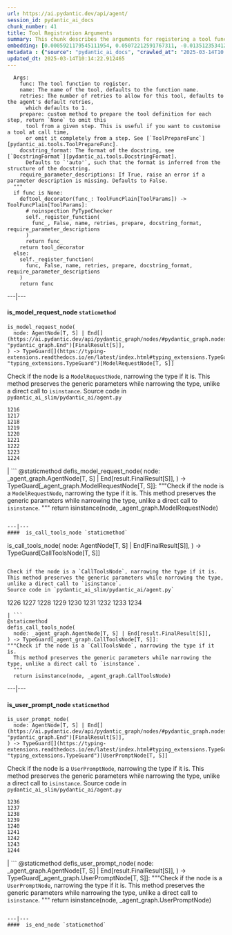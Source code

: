 ```yaml
---
url: https://ai.pydantic.dev/api/agent/
session_id: pydantic_ai_docs
chunk_number: 41
title: Tool Registration Arguments
summary: This chunk describes the arguments for registering a tool function, including parameters such as 'func', 'name', 'retries', 'prepare', 'docstring_format', and 'require_parameter_descriptions', detailing their default values and usage.
embedding: [0.0005921179545111954, 0.05072212591767311, -0.013512353412806988, -0.024599088355898857, -0.0077657937072217464, 0.015137899667024612, -0.006451386958360672, 0.007372106425464153, 0.011931256391108036, 0.0330951064825058, 0.01896047405898571, -0.037336766719818115, 0.017957206815481186, 0.017017437145113945, -0.026846913620829582, -0.020535221323370934, -0.04907117784023285, -0.014744212850928307, 0.021881377324461937, 0.04724244028329849, 0.07629907876253128, 0.01836359314620495, 0.016534853726625443, 0.02288464456796646, -0.0017969906330108643, 0.02341802604496479, 0.0038225736934691668, 0.04041006416082382, -0.0016271338099613786, 0.01828739605844021, 0.0466836579144001, -0.01737302541732788, -0.03939409926533699, 0.0012620207853615284, -0.01101053599268198, -0.001479501137509942, 0.0196081530302763, 0.025627752766013145, 0.01427432894706726, 0.04589628428220749, -0.02202107198536396, -0.02443399280309677, -0.031748950481414795, 0.03512703999876976, -0.005857681389898062, -7.217926031444222e-05, -0.005568766035139561, 0.04482952132821083, 0.011169280856847763, -0.0455406978726387, -0.010781943798065186, 0.0021192424464970827, 0.02605953998863697, 0.021030506119132042, -0.043915148824453354, -0.03337449952960014, -0.03604140877723694, -0.013702847063541412, 0.01624276302754879, -0.005759259685873985, 0.0051179309375584126, -0.00424165977165103, -0.000671093468554318, 0.054862190037965775, 0.006346615497022867, 0.011226429603993893, -0.0315711572766304, 0.005476694088429213, -0.01840169169008732, -0.028828047215938568, 0.004441678524017334, 0.048512399196624756, -0.06497105211019516, -0.024497490376234055, 0.003043137025088072, -0.001409653457812965, 0.04467712342739105, 0.028116870671510696, 0.01322026364505291, 0.01635706052184105, -0.014490221627056599, 0.06039920449256897, 0.00492108752951026, 0.030504392459988594, -0.004775042179971933, -0.04076565429568291, -0.020649518817663193, -0.030301200225949287, -0.07599429041147232, -0.03517783805727959, -0.01737302541732788, -0.0020033589098602533, 0.0224782582372427, 0.02418000064790249, 0.09870114177465439, 0.03317130357027054, -0.01612846739590168, -0.037717755883932114, -0.008172180503606796, 0.011201029643416405, 0.024827679619193077, 0.00129853212274611, -0.05313504487276077, 0.018490590155124664, 0.05460819602012634, -0.010337458923459053, 0.03868292272090912, 0.01520139817148447, 0.010115215554833412, 0.0035019093193113804, -0.06644420325756073, -0.01968435011804104, -0.026161136105656624, 0.05016334354877472, -0.0438135527074337, -0.03177434951066971, -0.016598351299762726, 0.030682187527418137, 0.02994561195373535, 0.0028716926462948322, -0.03365388885140419, -0.006895872298628092, 0.006756176706403494, -0.009619932621717453, -0.02527216449379921, 0.0077149951830506325, -0.014668015763163567, 0.007778493221849203, -0.03820033743977547, -0.013829843141138554, -0.019252564758062363, -0.0005774340825155377, -0.009810426272451878, -0.019557354971766472, -0.0258309468626976, -0.011124832555651665, -0.030453594401478767, 0.012572584673762321, -0.06994929164648056, 0.052525464445352554, -0.020141534507274628, -0.0004274202510714531, 0.0009151635458692908, 0.02877724915742874, -0.019671650603413582, 0.04155302792787552, -0.034771449863910675, 0.03545722737908363, -0.038581326603889465, 0.03398407623171806, 0.037717755883932114, 0.014071134850382805, 0.004851239733397961, -0.021957574412226677, -0.04937596991658211, 0.019747847691178322, 0.026719918474555016, 0.0621771477162838, 0.02730409801006317, -0.0208527110517025, -0.02303703874349594, 0.0018906500190496445, 0.0075879995711147785, 0.03743836283683777, -0.038428932428359985, -0.01658565178513527, 0.005622739437967539, -0.04086725041270256, -0.0470646470785141, 0.0014509271131828427, 0.008756360970437527, 0.008584916591644287, -0.008826208300888538, 0.024599088355898857, 0.04302617907524109, 0.013499653898179531, -0.06405668705701828, -0.03459365665912628, 0.000850871903821826, 0.017576219514012337, -0.0009945358615368605, 0.004184511955827475, -0.04856319725513458, -0.009962821379303932, -0.024573689326643944, -0.04427073895931244, 0.019989140331745148, -0.013829843141138554, -0.022694149985909462, -0.008280126377940178, 0.013169464655220509, 0.03388248011469841, 0.03792094811797142, -0.012744029052555561, 0.017817512154579163, -0.03220613673329353, 0.035863615572452545, -0.0172206312417984, 0.02586904540657997, 0.005473519209772348, -0.004136888310313225, 0.018985873088240623, 0.025183267891407013, 0.011988404206931591, 0.05072212591767311, -0.026872312650084496, -0.019912943243980408, 0.04076565429568291, 0.007441954221576452, -0.00936594046652317, -0.0015072814421728253, -0.0348222516477108, -0.019887542352080345, -0.005041733384132385, 0.014096534810960293, 0.0661902129650116, -0.009188146330416203, 0.03243472799658775, 0.011734412051737309, 0.03494924679398537, -0.013448855839669704, 0.046023279428482056, 0.04762342572212219, -0.0025907144881784916, -0.018046103417873383, 0.00940403901040554, 0.01997644081711769, -0.048258405178785324, -0.016611050814390182, 0.07975336909294128, -0.017703214660286903, 0.0010389843955636024, 0.022008372470736504, -0.025170568376779556, -0.002755808876827359, -0.03814953938126564, 8.9591572759673e-05, 0.006699028890579939, 0.024941977113485336, -0.044245339930057526, 0.0069593703374266624, -0.012826576828956604, 0.014553719200193882, -0.022529056295752525, -0.009353240951895714, 0.012115400284528732, 0.05303344875574112, 0.0008524593431502581, 0.01725872978568077, 0.05041733384132385, 0.08849067986011505, 0.016293561086058617, 0.01752542145550251, -0.00899130292236805, -0.03218073770403862, -0.005603690166026354, 0.008800809271633625, 0.00016936080646701157, -0.018515989184379578, 0.0005218734149821103, 0.07045727223157883, -0.023062437772750854, -0.03944489732384682, -0.009759627282619476, -0.016077669337391853, -0.03286651521921158, 0.050747524946928024, 0.03248552605509758, 0.00707366643473506, -0.009588182903826237, 0.033069707453250885, 0.03891151398420334, 0.04947756603360176, -0.05039193481206894, 0.00479726679623127, 0.010508903302252293, 0.02715170383453369, 0.06024681031703949, -0.026948509737849236, -0.04907117784023285, 0.010166014544665813, 0.003898771246895194, 0.04673445597290993, 0.05846887081861496, -0.005838632117956877, 0.014795011840760708, -0.03530483320355415, -0.005733860656619072, -0.027202501893043518, -0.005613214801996946, 0.0008635714766569436, -0.01861758530139923, -0.0003345545846968889, -0.026186535134911537, -0.015036303550004959, -0.05201748386025429, 0.03527943417429924, -0.021665483713150024, 0.008642064407467842, -0.050137944519519806, 0.009759627282619476, 0.0388353168964386, -0.03345069661736488, -0.002492292784154415, 0.02183057926595211, -0.02224966511130333, 0.004860764369368553, 0.011867757886648178, -0.014541019685566425, -0.007010168395936489, 0.00036610508686862886, 0.03286651521921158, -0.032993510365486145, -0.026999307796359062, -0.010959737934172153, -0.009156397543847561, 0.016191964969038963, -0.006343440618366003, 0.030986975878477097, -0.024332396686077118, -0.019747847691178322, -0.01987484283745289, 0.019747847691178322, 0.008889706805348396, -0.005908479914069176, 0.022046471014618874, -0.014375925064086914, 0.051458701491355896, 0.01295357197523117, 0.021513089537620544, -0.010781943798065186, -0.029132837429642677, 0.0151632996276021, 0.019773246720433235, 0.012382091023027897, -0.010845442302525043, -0.017233330756425858, 0.019697049632668495, -0.04355956241488457, 0.039343301206827164, -0.01563318446278572, -0.026923110708594322, -0.028116870671510696, -0.03969888761639595, 0.003311415668576956, 0.014045735821127892, 0.04264518991112709, 0.04968075826764107, -0.02636433020234108, 0.042924582958221436, 0.019011272117495537, -0.01384254265576601, 0.022757647559046745, 0.00991837214678526, -0.05054432898759842, -0.018008004873991013, -0.025780148804187775, -0.004454378038644791, 0.003205056767910719, 0.019989140331745148, -0.026338929310441017, -0.011112133041024208, -0.03751455992460251, -0.005689411889761686, -0.023862512782216072, 0.004997285082936287, -0.00510840630158782, -0.010280310176312923, -0.022579854354262352, 0.02420540153980255, -0.008616665378212929, 0.05095071718096733, 0.021436892449855804, -0.0034415863920003176, 0.011378823779523373, 0.015455389395356178, -0.03497464582324028, -0.04155302792787552, 0.0644630715250969, 0.026161136105656624, 0.04574389010667801, -0.006895872298628092, -0.015087101608514786, -0.013131366111338139, -0.009607233107089996, -0.0049179126508533955, -0.004286108538508415, -0.012534486129879951, -0.04475332051515579, 0.02175438217818737, 0.0021192424464970827, -0.056487735360860825, 0.028701052069664, -0.013525052927434444, 0.025030873715877533, 0.020560620352625847, 0.009397689253091812, 0.04239119961857796, 0.053693827241659164, -0.024167301133275032, -0.006079924292862415, 0.039419498294591904, -0.0017763538053259254, 0.013067868538200855, 0.019620852544903755, 0.028828047215938568, 0.055471766740083694, 0.017512721940875053, -0.00959453359246254, -0.012629732489585876, 0.06359949707984924, 0.021589286625385284, 0.022490957751870155, -0.01422352995723486, 0.03047899343073368, -0.05836727097630501, 0.02621193416416645, 0.020179633051156998, 0.007270509842783213, -0.00902940146625042, -0.014058435335755348, -0.07650227099657059, -0.020522521808743477, 0.0016826944192871451, 0.0021859153639525175, 0.0323331318795681, 0.0224782582372427, -0.03855592757463455, 0.029488425701856613, -0.07391156256198883, 0.04000367969274521, 0.010102516040205956, 0.027405694127082825, -0.057503700256347656, 0.012426539324223995, -0.040740255266427994, 0.026643719524145126, 0.019316062331199646, -0.0008794459281489253, 0.021322594955563545, -0.03413647413253784, -0.07111765444278717, 0.010947038419544697, 0.03258712217211723, -0.011042285710573196, -0.006251368671655655, 0.008673813194036484, -0.03614300489425659, 0.008972253650426865, 0.015645883977413177, -0.03723517060279846, 0.005867206025868654, -0.005987852346152067, 0.0035336583387106657, -0.0330951064825058, -0.0338570810854435, 0.09235134720802307, 0.004403579514473677, 0.06009441614151001, -0.036777984350919724, 0.07416555285453796, -0.013588551431894302, 0.005689411889761686, 0.029869413003325462, 0.007924538105726242, 0.026872312650084496, -0.026846913620829582, 0.014020336791872978, -0.010477153584361076, 0.02280844748020172, 0.046175673604011536, -0.02798987552523613, 0.03383168205618858, 0.006286292336881161, -0.01685234345495701, 0.019138267263770103, 0.03230773285031319, 0.02360852062702179, 0.023887911811470985, -0.0463026724755764, -0.008496019057929516, -0.05775769427418709, 0.011054985225200653, 0.011264528147876263, 0.02722790092229843, 0.029793215915560722, 0.02753269113600254, 0.010439055040478706, -0.05328743904829025, 0.008045184426009655, 0.0023367227986454964, 0.015353793278336525, 0.02186867780983448, -0.013740946538746357, 0.047420233488082886, 0.02651672437787056, 0.01836359314620495, -0.01725872978568077, -0.018935075029730797, -0.011632815934717655, -0.012229695916175842, -0.006403763312846422, 0.007702295668423176, 0.01802070438861847, -0.016420558094978333, -0.04701384902000427, 0.018782678991556168, 0.04249279573559761, -0.004924262408167124, 0.028599455952644348, -0.07909298688173294, 0.03154575824737549, -0.0030367872677743435, 0.03040279634296894, -0.0058862557634711266, 0.039648089557886124, 0.025551555678248405, 0.03715897351503372, -0.024599088355898857, 0.002687548752874136, 0.01926526427268982, -0.018719181418418884, -0.009772327728569508, -0.008756360970437527, -0.02141149342060089, 0.00814043078571558, 0.018858877941966057, 0.021576587110757828, -0.06425987929105759, -0.006387888919562101, 0.04231500253081322, -0.06268513202667236, 0.041832417249679565, 0.021741682663559914, -0.04714084416627884, 0.0024526065681129694, 0.017627017572522163, 0.014553719200193882, -0.019735148176550865, -0.0026050014421343803, -0.002017645863816142, -0.0009969170205295086, -0.03263792395591736, -0.007949937134981155, -0.010413656011223793, 0.028472458943724632, 0.015125200152397156, -0.0006810150225646794, 0.009010352194309235, -0.0100453682243824, 0.0200907364487648, -0.015493487939238548, 0.0355842262506485, -0.04792821779847145, 0.008984953165054321, 0.00920084584504366, -0.02613573707640171, -0.006914921570569277, 0.01025491114705801, 0.003222518600523472, -0.010127915069460869, -0.002614526078104973, 0.020154234021902084, 0.02644052729010582, -0.036244604736566544, 0.03172355145215988, 0.049655359238386154, 0.04739483445882797, 0.025399161502718925, 0.004692494869232178, 0.007022867910563946, 0.013829843141138554, -0.0031145720276981592, -0.011486770585179329, 0.03969888761639595, -0.05034113675355911, 0.022262364625930786, -0.01676344685256481, -0.03352689370512962, -0.028396261855959892, -0.013931440189480782, -0.03411107510328293, 0.04475332051515579, 0.009391339495778084, -0.038251135498285294, 0.0075879995711147785, -0.018071502447128296, 0.015887174755334854, 0.009511985816061497, -0.05283025652170181, -0.008464270271360874, 0.00042662653140723705, 0.019697049632668495, -0.016598351299762726, -0.04142603278160095, -0.027126304805278778, 0.017284128814935684, 0.012566234916448593, -0.03494924679398537, -0.00594975333660841, 0.022122669965028763, -0.023900611326098442, 0.005127455573529005, 0.042061012238264084, -0.002798669971525669, -0.010159664787352085, 0.01771591417491436, -0.007441954221576452, -0.025957942008972168, -0.0034542859066277742, 0.004368655849248171, 0.01896047405898571, -0.0005040146061219275, -0.012591633945703506, 0.024218101054430008, 0.012521786615252495, -0.02108130417764187, 0.010229512117803097, 0.03751455992460251, -0.03116477094590664, -0.00474964315071702, 0.019011272117495537, 0.013982238247990608, -0.023849813267588615, 0.026542123407125473, -0.014172731898725033, 0.016636449843645096, -0.0017827036790549755, -0.00847696978598833, 0.008496019057929516, -0.010940688662230968, 0.009232595562934875, 0.03995288163423538, -0.040664058178663254, -0.04335636645555496, -0.03459365665912628, 0.04256899282336235, -0.005273500923067331, 0.003157433122396469, -0.035939812660217285, -0.01189950667321682, -0.013067868538200855, 0.020039938390254974, -0.011842358857393265, -0.05054432898759842, -0.00843887124210596, -0.04256899282336235, 0.010978787206113338, 0.009651681408286095, 0.0031479084864258766, 0.006257718428969383, -0.03017420321702957, -0.003157433122396469, -0.003625730285421014, 0.006089448928833008, -0.001812865142710507, -0.026262732222676277, -0.005352873355150223, -0.01987484283745289, 0.011397873982787132, -0.012064601294696331, 0.02557695470750332, -0.020484423264861107, 0.012775777839124203, -0.04808061197400093, 0.016217363998293877, 0.034619055688381195, 0.025818247348070145, 0.014096534810960293, 0.005819582846015692, 0.008635714650154114, 0.026034140959382057, 0.025932542979717255, -0.013321859762072563, 0.01199475396424532, 0.011429622769355774, 0.009480237029492855, -0.02594524249434471, -0.03230773285031319, 0.04142603278160095, 0.005451295059174299, -0.0008135669049806893, -0.044169142842292786, 0.0453375019133091, 0.009238945320248604, -0.006991119123995304, 0.025246765464544296, -0.006578382570296526, 0.010439055040478706, -0.0028732800856232643, 0.0010342220775783062, 0.0005726717063225806, 0.009600883349776268, 0.0009151635458692908, 0.012921823188662529, 0.050595130771398544, -0.02844705991446972, 0.02280844748020172, -0.019316062331199646, -0.03611760586500168, -0.015849076211452484, -0.0030590114183723927, -0.05196668207645416, 0.010927989147603512, -0.02666911855340004, -0.01681424491107464, 0.021805180236697197, 0.016979338601231575, 0.04185781627893448, -0.04076565429568291, -0.0303265992552042, 0.010432705283164978, -0.020763814449310303, -0.00462582241743803, -0.02360852062702179, -0.014033036306500435, 0.02398950792849064, 0.02047172375023365, 0.038657523691654205, 0.0010588275035843253, -0.008800809271633625, -0.004317857325077057, 0.0026986608281731606, -0.0038193988148123026, 0.020611418411135674, 0.002395458286628127, -0.01582367718219757, 0.020217731595039368, 0.0018636634340509772, -0.020497122779488564, -0.05460819602012634, 0.012439238838851452, -0.01861758530139923, -0.03403487429022789, 0.007410205435007811, 0.010502553544938564, -0.04838540032505989, 0.01662375032901764, -0.025894444435834885, 0.007099065463989973, 0.022376660257577896, 0.012871025130152702, -0.018554087728261948, -0.022643351927399635, -0.05608134716749191, -0.00028990762075409293, -0.018109602853655815, 0.05374462530016899, -0.058672063052654266, 0.03566042333841324, 0.0070355674251914024, 0.009226244874298573, -0.02402760647237301, 0.019595453515648842, 0.004321032203733921, -0.0005524317384697497, -0.007403855677694082, -0.0005389384459704161, -0.014782311394810677, 0.025208666920661926, -0.009296093136072159, -0.03362848982214928, 0.012807526625692844, 0.019023971632122993, 0.003784474916756153, -0.00390829611569643, -0.02892964519560337, 0.014121933840215206, -0.025589654222130775, -0.006283117458224297, 0.032841116189956665, 0.0007449097465723753, -0.0129154734313488, 0.04429613798856735, 0.010623198933899403, -0.017246030271053314, 0.0038479729555547237, -0.06288832426071167, 0.0046639209613204, -0.010781943798065186, 0.00434325635433197, 0.00810233224183321, -0.008127731271088123, 0.012172548100352287, 0.03814953938126564, 0.025411861017346382, 0.009372290223836899, -0.002706598024815321, -0.05963722988963127, -0.0115756681188941, -0.07792462408542633, 6.275378837017342e-05, 0.008229328319430351, 0.006641880609095097, 0.01790640875697136, -0.03296811133623123, -0.009721528738737106, -0.09656760841608047, 0.01442672312259674, 0.025488058105111122, 0.01275037880986929, 0.020598718896508217, 0.03154575824737549, -0.010864491574466228, 0.04002907872200012, -0.003698752960190177, -0.008737311698496342, 0.027253299951553345, 0.02345612458884716, -0.019557354971766472, -0.03197754546999931, 0.023811712861061096, -0.015417290851473808, -0.0018843002617359161, -0.01896047405898571, 0.021805180236697197, -0.02190677635371685, -0.021068604663014412, 0.01685234345495701, -0.04978235438466072, 0.013385358266532421, -0.012521786615252495, -0.000940562691539526, -0.002357359742745757, -0.0048671141266822815, 0.056487735360860825, -0.007067316677421331, -0.027634287253022194, -0.016179265454411507, -0.009035751223564148, 0.014045735821127892, -0.04838540032505989, 0.015810977667570114, 0.031215569004416466, 0.006387888919562101, 0.017614318057894707, 0.005130630452185869, 0.029056640341877937, -0.007638797629624605, -0.006073574535548687, 0.008267426863312721, -0.019671650603413582, 0.0004786154313478619, -0.020674917846918106, -0.03924170508980751, 0.005381447263062, -0.00420356122776866, -0.0014604517491534352, -0.019658951088786125, -0.02428159862756729, 0.001636658445931971, 0.0392163060605526, 0.03868292272090912, -0.002325610723346472, 0.011867757886648178, -0.017804812639951706, 0.05148410052061081, 0.023405326530337334, -0.001367586082778871, -0.022351261228322983, 0.003787650028243661, 0.0032764917705208063, -0.03916550800204277, 0.007880089804530144, 0.004168637562543154, 0.0014509271131828427, -0.02428159862756729, -0.016979338601231575, 0.03078378364443779, -0.0010334283579140902, 0.002801845083013177, 0.01760161854326725, 0.004940136801451445, -0.0005464788409881294, -0.013169464655220509, -0.006514884997159243, 0.0005964834126643836, 0.046785254031419754, 0.02900584228336811, 0.012451938353478909, 0.015023604035377502, -0.048334602266550064, 0.002376409014686942, 0.006559333298355341, -0.0005754497251473367, -0.019443057477474213, -0.018630284816026688, 0.009308792650699615, 0.012267794460058212, -0.008629364892840385, -0.0015937973512336612, -0.028091471642255783, -0.0031415587291121483, -0.004870289005339146, 0.028701052069664, 0.020687617361545563, 0.02424350008368492, 0.004384530242532492, 0.022795747965574265, -0.043153174221515656, -0.0006643467932008207, -0.014045735821127892, 0.03548262640833855, -0.003470160299912095, -0.011569318361580372, -0.019392259418964386, 0.043838951736688614, 0.03380628302693367, 0.0025859521701931953, -0.010807342827320099, 0.0067117284052073956, -0.028243867680430412, -0.023735515773296356, 0.0816837027668953, -0.028701052069664, -0.04071485623717308, 0.01794450730085373, -0.009486586786806583, 0.015429990366101265, 0.006467261351644993, 0.029361430555582047, -0.00810233224183321, 0.0208527110517025, -0.0006020395085215569, 0.007410205435007811, -0.01997644081711769, -0.006403763312846422, 0.019087469205260277, 0.011988404206931591, -0.009721528738737106, -0.016496755182743073, -0.01718253269791603, -0.008394422940909863, 0.05211907997727394, -0.05526857450604439, -0.030047208070755005, -0.0028812172822654247, -0.010870841331779957, -0.028701052069664, 0.014083835296332836, 0.005283025559037924, -0.04759802669286728, -0.023354528471827507, 0.0038003495428711176, -0.04650586470961571, 0.026694517582654953, -0.018554087728261948, -0.02722790092229843, 0.024726083502173424, -0.019328761845827103, 0.01888427697122097, -0.04223880544304848, 0.028675653040409088, -0.00840712245553732, -0.028802648186683655, -0.021284496411681175, -0.01388064119964838, -0.015480788424611092, 0.03792094811797142, -0.009988220408558846, 0.003406662493944168, -0.008711912669241428, 0.009943771176040173, -0.008559517562389374, 0.02244015969336033, -0.034161873161792755, 0.01689044199883938, -0.02976781688630581, -0.02334182895720005, 0.03560962527990341, -0.015925273299217224, 0.050214141607284546, 0.046556662768125534, 0.039648089557886124, 0.016064969822764397, -0.005918004550039768, 0.03070758655667305, 0.012928172945976257, 0.003959094174206257, -0.0034352366346865892, -0.0069974688813090324, 0.04645506665110588, -0.01195665542036295, 0.02538646198809147, 0.030758384615182877, 0.017690515145659447, 0.013613950461149216, 0.04320397228002548, 0.02969161979854107, -0.012039202265441418, -0.008089632727205753, -0.025843646377325058, 0.007651497144252062, 0.008324574679136276, -0.02236396074295044, 0.010661297477781773, 0.0015509362565353513, 0.029996410012245178, 0.05328743904829025, 0.0194176584482193, -0.0029701143503189087, 0.005517967976629734, 0.02885344624519348, 0.007302258629351854, -0.03474605083465576, -0.02984401397407055, 0.015912573784589767, -0.007543550804257393, -0.002038282575085759, 0.004622647538781166, -0.006410113535821438, -0.012934522703289986, 0.03614300489425659, 0.013131366111338139, 0.0059751528315246105, 0.0006778401439078152, -0.0038416231982409954, -0.012045552022755146, 0.016407858580350876, 0.0237228162586689, 0.015353793278336525, 0.006076749414205551, 0.04010527580976486, 0.012693230994045734, 0.004213085863739252, 0.049655359238386154, -0.04162922501564026, -0.05054432898759842, -0.02705010585486889, -0.0003672956954687834, 0.008584916591644287, 0.03784475103020668, -0.03179974853992462, 0.03078378364443779, 0.020954307168722153, -0.018185799941420555, 0.03273952007293701, 0.005219527520239353, 0.02674531750380993, 0.01554428692907095, -0.0025684901047497988, 0.01706823706626892, 0.02144959196448326, 0.038809917867183685, 0.040206871926784515, 0.009518335573375225, -0.018909676000475883, -0.03126636892557144, -0.017779413610696793, 0.027964476495981216, -0.01763971708714962, 0.0026938985101878643, -0.01093433890491724, 0.02096700668334961, 0.03652399405837059, 0.005083007272332907, 0.014972805976867676, 0.026872312650084496, 0.014960105530917645, 0.006756176706403494, 0.03266332298517227, -0.015112500637769699, 0.016268162056803703, -0.012490037828683853, 0.037946347147226334, 0.006314866244792938, 0.012534486129879951, -0.03929250314831734, -0.0006964926142245531, 0.0005405258852988482, 0.037260569632053375, -0.0027256475295871496, -0.03657479211688042, -0.006022776011377573, -0.021094003692269325, -0.0009484999463893473, -0.03474605083465576, -0.004581373650580645, -0.0165475532412529, 0.056182943284511566, 0.023443425074219704, 0.023748215287923813, -0.02707550674676895, -0.007397505920380354, -0.05216987803578377, -0.007613398600369692, -0.027558090165257454, 0.006737127434462309, 7.495729369111359e-05, -0.0101406155154109, -0.008813508786261082, 0.013855242170393467, -0.018185799941420555, 0.003854322712868452, 0.015125200152397156, -0.029894812032580376, -0.014515620656311512, 0.039114709943532944, -0.005448120180517435, 0.005292550195008516, 0.011366124264895916, 0.005451295059174299, -0.014541019685566425, 0.022071871906518936, -0.03230773285031319, -0.010705746710300446, -0.022198867052793503, -0.02410380356013775, -0.037108175456523895, 0.007448303978890181, 0.030961576849222183, 0.031748950481414795, 0.06527584791183472, -0.0426705926656723, -0.012782127596437931, -0.02194487489759922, -0.010267610661685467, 0.018820777535438538, 0.0034384115133434534, 0.01689044199883938, 0.010959737934172153, -0.016611050814390182, 0.0068704732693731785, -0.012477338314056396, 0.001254083588719368, 0.01767781563103199, 0.004184511955827475, 0.01763971708714962, -0.024599088355898857, 0.01911286823451519, 0.03207914158701897, -0.03169815242290497, -0.01083909161388874, -0.035939812660217285, -0.027939077466726303, -0.027431095018982887, -0.0174111258238554, 0.002622463507577777, 0.014198130927979946, -0.022973541170358658, 0.018871577456593513, 0.016407858580350876, 9.90666521829553e-05, 0.021462291479110718, 0.030605988577008247, 0.004171812441200018, -0.0067307776771485806, 0.07507991790771484, 0.010959737934172153, -0.018668383359909058, 0.01691584102809429, 0.012178897857666016, 0.00399401830509305, 0.00018493764218874276, 0.026491325348615646, 0.012388440780341625, -0.003066948615014553, -0.014071134850382805, 0.0598912239074707, 0.0015866538742557168, 0.006337090861052275, 0.035000044852495193, 0.01325836218893528, -0.012343992479145527, -0.010470803827047348, -0.030225001275539398, 0.0258309468626976, 0.008927805349230766, 0.023964108899235725, -0.002312911208719015, -0.022338561713695526, 0.02915823645889759, -0.010610499419271946, -9.282847713620868e-06, 0.010902590118348598, 0.02598334103822708, 0.02738029509782791, 0.0016684073489159346, -0.004635347053408623, 0.0031939444597810507, 0.0200907364487648, -0.015150600112974644, 0.007911838591098785, 0.034390464425086975, -0.03281571716070175, 0.008623015135526657, 0.009772327728569508, 0.004321032203733921, -0.001119944266974926, -0.007905488833785057, -0.001747779780998826, 0.004813141189515591, 0.025513457134366035, 0.00345111102797091, -0.00806423369795084, 0.001857313676737249, 0.016484055668115616, -0.009054801426827908, -0.005571940913796425, 0.020484423264861107, 0.017550820484757423, -0.003603505901992321, -0.030377397313714027, -0.02322753332555294, 0.015468088909983635, 0.048512399196624756, 0.03853052854537964, -0.003179657505825162, 0.016941240057349205, -0.006686329375952482, 0.001655707834288478, 0.015417290851473808, -0.004622647538781166, 0.04480411857366562, -0.0115756681188941, -0.0294630266726017, 0.047267839312553406, -0.0020224081818014383, -0.0056354389525949955, 0.005067132879048586, -0.008305525407195091, -0.0022494131699204445, 0.004378180485218763, 0.007302258629351854, -0.05018874257802963, 0.014363225549459457, 0.0018176274606958032, -0.0019382735481485724, -0.029361430555582047, -0.018668383359909058, 0.0075562503188848495, -0.059992820024490356, -0.008984953165054321, 0.02266875095665455, -0.005648138467222452, -0.037793952971696854, 0.01846519112586975, 0.012521786615252495, -0.001368379802443087, 0.009721528738737106, -0.010813692584633827, 0.043838951736688614, -0.003447936149314046, 0.008426171727478504, -0.015112500637769699, -0.018046103417873383, 0.03393327817320824, 0.04449933022260666, 0.0037273268681019545, -0.030961576849222183, 0.010553351603448391, 0.034238070249557495, -0.005819582846015692, -0.0033463395666331053, -0.015836376696825027, -0.00686412351205945, -0.00857221707701683, 0.014007637277245522, -0.019366860389709473, -0.005695762112736702, 0.003689228091388941, 0.004587723407894373, 0.024535588920116425, -0.026110338047146797, 0.012763078324496746, -0.01771591417491436, -0.010947038419544697, 0.005521142855286598, -0.01990024372935295, -0.008724612183868885, 0.007270509842783213, 0.017398426309227943, 0.010267610661685467, 0.02266875095665455, -0.022084571421146393, -0.018719181418418884, 0.0059434035792946815, -0.011493120342493057, -0.006584732327610254, 0.005048083141446114, -0.01650945469737053, 0.0029526525177061558, 0.0034161871299147606, 0.02496737614274025, -0.028269266709685326, -0.032841116189956665, 0.014604517258703709, -0.0076768966391682625, 0.03146956115961075, 0.019062070176005363, 0.0012731329770758748, 0.012051901780068874, 0.01562048401683569, 0.020674917846918106, 0.012756728567183018, 0.023011639714241028, -0.001412034616805613, -0.023392627015709877, -0.010115215554833412, 0.012090000323951244, 0.007156213745474815, -0.010927989147603512, -0.06126277521252632, 0.026694517582654953, -0.026770716533064842, -0.04127363860607147, -0.02915823645889759, 0.018935075029730797, -0.015760179609060287, 0.0012969446834176779, -0.010458104312419891, 0.02553885616362095, 0.015772879123687744, 0.008623015135526657, 0.013664748519659042, 0.0021446417085826397, 0.022795747965574265, -0.019849443808197975, 0.010947038419544697, -0.002084318781271577, 0.015658583492040634, 0.0047591677866876125, -0.018592186272144318, 0.0034384115133434534, -0.0466836579144001, -0.022910043597221375, -0.00567671237513423, -0.018198499456048012, 0.005749735049903393, -0.009505636058747768, -0.015391891822218895, 0.00868651270866394, 0.005959277972579002, -0.006133897230029106, -0.029666220769286156, 0.004009892698377371, -0.01987484283745289, 0.029132837429642677, -0.01672534830868244, 0.0005409227451309562, -0.008375373668968678, -0.02931063249707222, 0.01254083588719368, -0.009042100980877876, 0.00442897854372859, 0.02844705991446972, 0.04127363860607147, 0.027862880378961563, -0.007340357638895512, -0.030301200225949287, 0.02730409801006317, 0.003062186297029257, 0.012255094945430756, 0.0032352181151509285, 0.03047899343073368, 0.012242395430803299, -0.01605227030813694, 0.006933970842510462, 0.017207931727170944, 0.020878110080957413, 0.02183057926595211, 0.027583489194512367, -0.004194036591798067, 0.022465558722615242, 0.004416279029101133, -0.021894076839089394, -0.04015607386827469, -0.009321492165327072, -0.005559241399168968, 0.02077651396393776, -0.025767449289560318, -0.0052068280056118965, 0.010775594040751457, 0.03588901460170746, -0.0008167417836375535, -0.012902773916721344, 0.027507292106747627, 0.024014906957745552, -0.017703214660286903, -0.016611050814390182, -0.027278698980808258, -0.00885795708745718, -0.02969161979854107, 0.003111397149041295, 0.02854865789413452, 0.02674531750380993, -0.01869378238916397, -0.005610039923340082, 0.053389035165309906, -0.009524685330688953, 0.025246765464544296, -0.015595084987580776, 0.005200478248298168, 0.014591817744076252, -0.0014834697358310223, -0.01714443415403366, 0.019125567749142647, 0.016445957124233246, 0.031113972887396812, 0.005657663103193045, -0.01388064119964838, 0.0398004874587059, -0.010286659933626652, 0.03908931091427803, -0.054862190037965775, 0.0008092013886198401, 0.007943587377667427, -0.01329646073281765, 0.006048175040632486, -0.0038416231982409954, 0.02613573707640171, 0.005918004550039768, 0.04310237616300583, -0.007162563502788544, -0.009975520893931389, -0.011582017876207829, -0.04201021417975426, 0.03146956115961075, 0.016077669337391853, -0.0034003127366304398, 0.024167301133275032, 0.018122302368283272, 0.018858877941966057, -0.029818614944815636, 0.010019969195127487, -0.0047591677866876125, -0.03566042333841324, 0.008927805349230766, -0.031291767954826355, -0.007689596153795719, -0.02814226970076561, -0.022071871906518936, 0.006206919904798269, -0.03253632411360741, 0.026796115562319756, 0.018515989184379578, 0.008508718572556973, 0.013144065625965595, -0.017588919028639793, 0.016420558094978333, -0.030961576849222183, -0.0005107612814754248, -0.0006857773405499756, 0.01953195407986641, -0.03753995895385742, -0.022605253383517265, 0.023773614317178726, -0.03101237677037716, -0.019811345264315605, 0.027177102863788605, -0.0021557537838816643, -0.01570938155055046, 0.019709749147295952, -0.01233129296451807, -0.01038825698196888, -0.02489117719233036, 0.0075372010469436646, 0.04566769301891327, 0.03124096803367138, 0.013436156325042248, 0.007721344940364361, -0.0007762618479318917, 0.012147149071097374, -0.03840353339910507, 0.02489117719233036, -0.03974968567490578, 0.013144065625965595, -0.0026304007042199373, 0.02722790092229843, 0.05730050802230835, -0.01000726968050003, 0.009835825301706791, -0.02353232353925705, -0.017461923882365227, 0.021881377324461937, 0.025767449289560318, 0.011448672041296959, 0.003790824906900525, -0.004886163864284754, 0.017741313204169273, 0.021538488566875458, 0.018554087728261948, 0.003476510290056467, -0.0016922191716730595, 0.017538120970129967, 0.04421994090080261, 0.015417290851473808, -0.05257626250386238, 0.0038892466109246016, -0.012813876383006573, -0.0037082775961607695, -0.007029217667877674, 0.0405624620616436, -0.006149772088974714, -0.015417290851473808, -0.005483043845742941, 0.006527584511786699, -0.009264344349503517, 0.002781208138912916, 0.020598718896508217, -0.014350526034832, 0.008997652679681778, 0.007505452260375023, -0.021716283634305, -0.00940403901040554, 0.008007085882127285, 0.009994570165872574, -0.028269266709685326, 0.03421267122030258, 0.043381769210100174, -0.011709013022482395, 0.013982238247990608, 0.008997652679681778, -0.00016747572226449847, 0.01131532620638609, 0.0003766219306271523, -0.004076565150171518, -0.021347995847463608, 0.0009358003735542297, 0.035863615572452545, -0.03792094811797142, 0.009257994592189789, -0.022897344082593918, -0.004854414612054825, -0.0009072262910194695, 0.000627438654191792, -0.007613398600369692, 0.023887911811470985, -0.003625730285421014, 0.02760888822376728, 0.0018716007471084595, -0.0016668199095875025, 0.00011766955140046775, 0.0002718504110816866, -0.03723517060279846, -0.0004325794579926878]
metadata : {"source": "pydantic_ai_docs", "crawled_at": "2025-03-14T10:14:22.912465", "url_path": "/api/agent/", "chunk_size": 4666}
updated_dt: 2025-03-14T10:14:22.912465
---
```

```
  Args:
    func: The tool function to register.
    name: The name of the tool, defaults to the function name.
    retries: The number of retries to allow for this tool, defaults to the agent's default retries,
      which defaults to 1.
    prepare: custom method to prepare the tool definition for each step, return `None` to omit this
      tool from a given step. This is useful if you want to customise a tool at call time,
      or omit it completely from a step. See [`ToolPrepareFunc`][pydantic_ai.tools.ToolPrepareFunc].
    docstring_format: The format of the docstring, see [`DocstringFormat`][pydantic_ai.tools.DocstringFormat].
      Defaults to `'auto'`, such that the format is inferred from the structure of the docstring.
    require_parameter_descriptions: If True, raise an error if a parameter description is missing. Defaults to False.
  """
  if func is None:
    deftool_decorator(func_: ToolFuncPlain[ToolParams]) -> ToolFuncPlain[ToolParams]:
      # noinspection PyTypeChecker
      self._register_function(
        func_, False, name, retries, prepare, docstring_format, require_parameter_descriptions
      )
      return func_
    return tool_decorator
  else:
    self._register_function(
      func, False, name, retries, prepare, docstring_format, require_parameter_descriptions
    )
    return func

```
  
---|---  
####  is_model_request_node `staticmethod`
```
is_model_request_node(
  node: AgentNode[T, S] | End[](https://ai.pydantic.dev/api/pydantic_graph/nodes/#pydantic_graph.nodes.End "pydantic_graph.End")[FinalResult[S]],
) -> TypeGuard[](https://typing-extensions.readthedocs.io/en/latest/index.html#typing_extensions.TypeGuard "typing_extensions.TypeGuard")[ModelRequestNode[T, S]]

```

Check if the node is a `ModelRequestNode`, narrowing the type if it is.
This method preserves the generic parameters while narrowing the type, unlike a direct call to `isinstance`.
Source code in `pydantic_ai_slim/pydantic_ai/agent.py`
```
1216
1217
1218
1219
1220
1221
1222
1223
1224
```
| ```
@staticmethod
defis_model_request_node(
  node: _agent_graph.AgentNode[T, S] | End[result.FinalResult[S]],
) -> TypeGuard[_agent_graph.ModelRequestNode[T, S]]:
"""Check if the node is a `ModelRequestNode`, narrowing the type if it is.
  This method preserves the generic parameters while narrowing the type, unlike a direct call to `isinstance`.
  """
  return isinstance(node, _agent_graph.ModelRequestNode)

```
  
---|---  
####  is_call_tools_node `staticmethod`
```
is_call_tools_node(
  node: AgentNode[T, S] | End[](https://ai.pydantic.dev/api/pydantic_graph/nodes/#pydantic_graph.nodes.End "pydantic_graph.End")[FinalResult[S]],
) -> TypeGuard[](https://typing-extensions.readthedocs.io/en/latest/index.html#typing_extensions.TypeGuard "typing_extensions.TypeGuard")[CallToolsNode[T, S]]

```

Check if the node is a `CallToolsNode`, narrowing the type if it is.
This method preserves the generic parameters while narrowing the type, unlike a direct call to `isinstance`.
Source code in `pydantic_ai_slim/pydantic_ai/agent.py`
```
1226
1227
1228
1229
1230
1231
1232
1233
1234
```
| ```
@staticmethod
defis_call_tools_node(
  node: _agent_graph.AgentNode[T, S] | End[result.FinalResult[S]],
) -> TypeGuard[_agent_graph.CallToolsNode[T, S]]:
"""Check if the node is a `CallToolsNode`, narrowing the type if it is.
  This method preserves the generic parameters while narrowing the type, unlike a direct call to `isinstance`.
  """
  return isinstance(node, _agent_graph.CallToolsNode)

```
  
---|---  
####  is_user_prompt_node `staticmethod`
```
is_user_prompt_node(
  node: AgentNode[T, S] | End[](https://ai.pydantic.dev/api/pydantic_graph/nodes/#pydantic_graph.nodes.End "pydantic_graph.End")[FinalResult[S]],
) -> TypeGuard[](https://typing-extensions.readthedocs.io/en/latest/index.html#typing_extensions.TypeGuard "typing_extensions.TypeGuard")[UserPromptNode[T, S]]

```

Check if the node is a `UserPromptNode`, narrowing the type if it is.
This method preserves the generic parameters while narrowing the type, unlike a direct call to `isinstance`.
Source code in `pydantic_ai_slim/pydantic_ai/agent.py`
```
1236
1237
1238
1239
1240
1241
1242
1243
1244
```
| ```
@staticmethod
defis_user_prompt_node(
  node: _agent_graph.AgentNode[T, S] | End[result.FinalResult[S]],
) -> TypeGuard[_agent_graph.UserPromptNode[T, S]]:
"""Check if the node is a `UserPromptNode`, narrowing the type if it is.
  This method preserves the generic parameters while narrowing the type, unlike a direct call to `isinstance`.
  """
  return isinstance(node, _agent_graph.UserPromptNode)

```
  
---|---  
####  is_end_node `staticmethod`